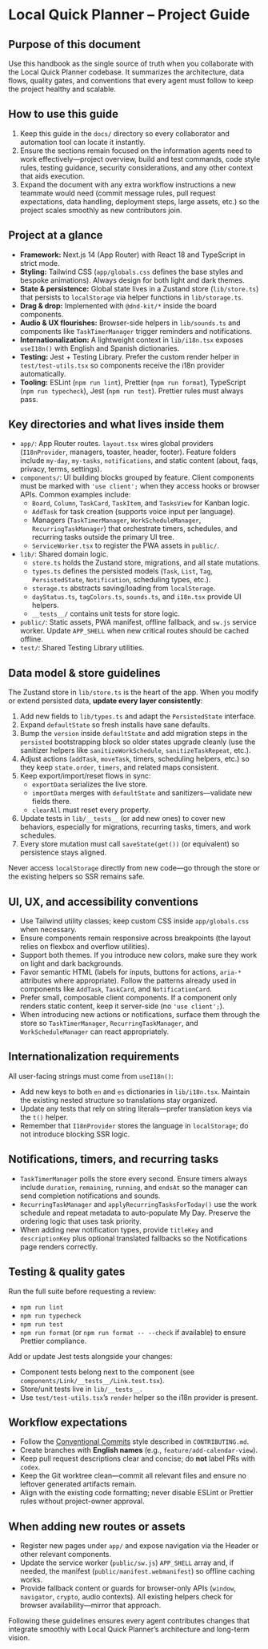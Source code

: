 # Local Quick Planner – Project Guide

## Purpose of this document

Use this handbook as the single source of truth when you collaborate with the
Local Quick Planner codebase. It summarizes the architecture, data flows,
quality gates, and conventions that every agent must follow to keep the project
healthy and scalable.

## How to use this guide

1. Keep this guide in the `docs/` directory so every collaborator and
   automation tool can locate it instantly.
2. Ensure the sections remain focused on the information agents need to work
   effectively—project overview, build and test commands, code style rules,
   testing guidance, security considerations, and any other context that aids
   execution.
3. Expand the document with any extra workflow instructions a new teammate would
   need (commit message rules, pull request expectations, data handling,
   deployment steps, large assets, etc.) so the project scales smoothly as new
   contributors join.

## Project at a glance

- **Framework:** Next.js 14 (App Router) with React 18 and TypeScript in strict
  mode.
- **Styling:** Tailwind CSS (`app/globals.css` defines the base styles and
  bespoke animations). Always design for both light and dark themes.
- **State & persistence:** Global state lives in a Zustand store
  (`lib/store.ts`) that persists to `localStorage` via helper functions in
  `lib/storage.ts`.
- **Drag & drop:** Implemented with `@dnd-kit/*` inside the board components.
- **Audio & UX flourishes:** Browser-side helpers in `lib/sounds.ts` and
  components like `TaskTimerManager` trigger reminders and notifications.
- **Internationalization:** A lightweight context in `lib/i18n.tsx` exposes
  `useI18n()` with English and Spanish dictionaries.
- **Testing:** Jest + Testing Library. Prefer the custom render helper in
  `test/test-utils.tsx` so components receive the i18n provider automatically.
- **Tooling:** ESLint (`npm run lint`), Prettier (`npm run format`), TypeScript
  (`npm run typecheck`), Jest (`npm run test`). Prettier rules must always pass.

## Key directories and what lives inside them

- `app/`: App Router routes. `layout.tsx` wires global providers
  (`I18nProvider`, managers, toaster, header, footer). Feature folders include
  `my-day`, `my-tasks`, `notifications`, and static content (about, faqs,
  privacy, terms, settings).
- `components/`: UI building blocks grouped by feature. Client components must
  be marked with `'use client';` when they access hooks or browser APIs. Common
  examples include:
  - `Board`, `Column`, `TaskCard`, `TaskItem`, and `TasksView` for Kanban logic.
  - `AddTask` for task creation (supports voice input per language).
  - Managers (`TaskTimerManager`, `WorkScheduleManager`, `RecurringTaskManager`)
    that orchestrate timers, schedules, and recurring tasks outside the primary
    UI tree.
  - `ServiceWorker.tsx` to register the PWA assets in `public/`.
- `lib/`: Shared domain logic.
  - `store.ts` holds the Zustand store, migrations, and all state mutations.
  - `types.ts` defines the persisted models (`Task`, `List`, `Tag`,
    `PersistedState`, `Notification`, scheduling types, etc.).
  - `storage.ts` abstracts saving/loading from `localStorage`.
  - `dayStatus.ts`, `tagColors.ts`, `sounds.ts`, and `i18n.tsx` provide UI
    helpers.
  - `__tests__/` contains unit tests for store logic.
- `public/`: Static assets, PWA manifest, offline fallback, and `sw.js` service
  worker. Update `APP_SHELL` when new critical routes should be cached offline.
- `test/`: Shared Testing Library utilities.

## Data model & store guidelines

The Zustand store in `lib/store.ts` is the heart of the app. When you modify or
extend persisted data, **update every layer consistently**:

1. Add new fields to `lib/types.ts` and adapt the `PersistedState` interface.
2. Expand `defaultState` so fresh installs have sane defaults.
3. Bump the `version` inside `defaultState` and add migration steps in the
   `persisted` bootstrapping block so older states upgrade cleanly (use the
   sanitizer helpers like `sanitizeWorkSchedule`, `sanitizeTaskRepeat`, etc.).
4. Adjust actions (`addTask`, `moveTask`, timers, scheduling helpers, etc.) so
   they keep `state.order`, `timers`, and related maps consistent.
5. Keep export/import/reset flows in sync:
   - `exportData` serializes the live store.
   - `importData` merges with `defaultState` and sanitizers—validate new fields
     there.
   - `clearAll` must reset every property.
6. Update tests in `lib/__tests__` (or add new ones) to cover new behaviors,
   especially for migrations, recurring tasks, timers, and work schedules.
7. Every store mutation must call `saveState(get())` (or equivalent) so
   persistence stays aligned.

Never access `localStorage` directly from new code—go through the store or the
existing helpers so SSR remains safe.

## UI, UX, and accessibility conventions

- Use Tailwind utility classes; keep custom CSS inside `app/globals.css` when
  necessary.
- Ensure components remain responsive across breakpoints (the layout relies on
  flexbox and overflow utilities).
- Support both themes. If you introduce new colors, make sure they work on light
  and dark backgrounds.
- Favor semantic HTML (labels for inputs, buttons for actions, `aria-*`
  attributes where appropriate). Follow the patterns already used in components
  like `AddTask`, `TaskCard`, and `NotificationCard`.
- Prefer small, composable client components. If a component only renders static
  content, keep it server-side (no `'use client';`).
- When introducing new actions or notifications, surface them through the store
  so `TaskTimerManager`, `RecurringTaskManager`, and `WorkScheduleManager` can
  react appropriately.

## Internationalization requirements

All user-facing strings must come from `useI18n()`:

- Add new keys to both `en` and `es` dictionaries in `lib/i18n.tsx`. Maintain
  the existing nested structure so translations stay organized.
- Update any tests that rely on string literals—prefer translation keys via the
  `t()` helper.
- Remember that `I18nProvider` stores the language in `localStorage`; do not
  introduce blocking SSR logic.

## Notifications, timers, and recurring tasks

- `TaskTimerManager` polls the store every second. Ensure timers always include
  `duration`, `remaining`, `running`, and `endsAt` so the manager can send
  completion notifications and sounds.
- `RecurringTaskManager` and `applyRecurringTasksForToday()` use the work
  schedule and repeat metadata to auto-populate My Day. Preserve the ordering
  logic that uses task priority.
- When adding new notification types, provide `titleKey` and `descriptionKey`
  plus optional translated fallbacks so the Notifications page renders
  correctly.

## Testing & quality gates

Run the full suite before requesting a review:

- `npm run lint`
- `npm run typecheck`
- `npm run test`
- `npm run format` (or `npm run format -- --check` if available) to ensure
  Prettier compliance.

Add or update Jest tests alongside your changes:

- Component tests belong next to the component (see
  `components/Link/__tests__/Link.test.tsx`).
- Store/unit tests live in `lib/__tests__`.
- Use `test/test-utils.tsx`’s `render` helper so the i18n provider is present.

## Workflow expectations

- Follow the [Conventional Commits](https://www.conventionalcommits.org/) style
  described in `CONTRIBUTING.md`.
- Create branches with **English names** (e.g., `feature/add-calendar-view`).
- Keep pull request descriptions clear and concise; do **not** label PRs with
  `codex`.
- Keep the Git worktree clean—commit all relevant files and ensure no leftover
  generated artifacts remain.
- Align with the existing code formatting; never disable ESLint or Prettier
  rules without project-owner approval.

## When adding new routes or assets

- Register new pages under `app/` and expose navigation via the Header or other
  relevant components.
- Update the service worker (`public/sw.js`) `APP_SHELL` array and, if needed,
  the manifest (`public/manifest.webmanifest`) so offline caching works.
- Provide fallback content or guards for browser-only APIs (`window`,
  `navigator`, `crypto`, audio contexts). All existing helpers check for browser
  availability—mirror that approach.

Following these guidelines ensures every agent contributes changes that
integrate smoothly with Local Quick Planner’s architecture and long-term vision.
